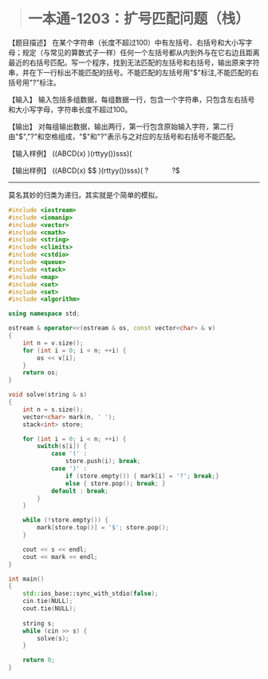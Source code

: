 > # 一本通-1203：扩号匹配问题（栈）

【题目描述】
在某个字符串（长度不超过100）中有左括号、右括号和大小写字母；规定（与常见的算数式子一样）任何一个左括号都从内到外与在它右边且距离最近的右括号匹配。写一个程序，找到无法匹配的左括号和右括号，输出原来字符串，并在下一行标出不能匹配的括号。不能匹配的左括号用"$"标注,不能匹配的右括号用"?"标注。

【输入】
输入包括多组数据，每组数据一行，包含一个字符串，只包含左右括号和大小写字母，字符串长度不超过100。

【输出】
对每组输出数据，输出两行，第一行包含原始输入字符，第二行由"$","?"和空格组成，"$"和"?"表示与之对应的左括号和右括号不能匹配。

【输入样例】
((ABCD(x)
)(rttyy())sss)(

【输出样例】
((ABCD(x)
$$
)(rttyy())sss)(
?            ?$

-----

莫名其妙的归类为递归，其实就是个简单的模拟。

```c++
#include <iostream>
#include <iomanip>
#include <vector>
#include <cmath>
#include <string>
#include <climits>
#include <cstdio>
#include <queue>
#include <stack>
#include <map>
#include <set>
#include <set>
#include <algorithm>

using namespace std;

ostream & operator<<(ostream & os, const vector<char> & v)
{
    int n = v.size();
    for (int i = 0; i < n; ++i) {
        os << v[i];
    }
    return os;
}

void solve(string & s)
{
    int n = s.size();
    vector<char> mark(n, ' ');
    stack<int> store;

    for (int i = 0; i < n; ++i) {
        switch(s[i]) {
            case '(' : 
                store.push(i); break;
            case ')' :
                if (store.empty()) { mark[i] = '?'; break;}
                else { store.pop(); break; }
            default : break;
        }
    }

    while (!store.empty()) {
        mark[store.top()] = '$'; store.pop();
    }

    cout << s << endl;
    cout << mark << endl;
}

int main()
{
    std::ios_base::sync_with_stdio(false);
    cin.tie(NULL);
    cout.tie(NULL);
    
    string s;
    while (cin >> s) {
        solve(s);
    }

    return 0;
}
```

